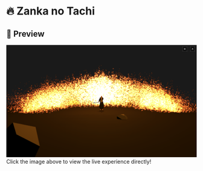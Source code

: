 # 🔥 Zanka no Tachi

## 🌅 Preview

[![Preview Image](/public/docs-preview.png)](https://alezen9.github.io/zanka-no-tachi/)
Click the image above to view the live experience directly!

<br />
<br />
<br />
